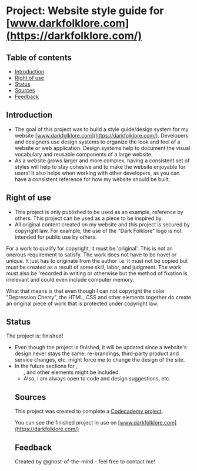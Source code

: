 # Project: Website style guide for [www.darkfolklore.com](https://darkfolklore.com/)

## Table of contents
* [Introduction](#introduction)
* [Right of use](#Right-of-use)
* [Status](#Status)
* [Sources](#Sources)
* [Feedback](#Feedback)

## Introduction

* The goal of this project was to build a style guide/design system for my website [www.darkfolklore.com](https://darkfolklore.com/). Developers and designers use design systems to organize the look and feel of a website or web application. Design systems help to document the visual vocabulary and reusable components of a large website.
* As a website grows larger and more complex, having a consistent set of styles will help to stay cohesive and to make the website enjoyable for users! It also helps when working with other developers, as you can have a consistent reference for how my website should be built.

## Right of use

* This project is only published to be used as an example, reference by others. This project can be used as a piece to be inspired by.
* All original content created on my website and this project is secured by copyright law. For example, the use of the "Dark Folklore" logo is not intended for public use by others.

For a work to qualify for copyright, it must be 'original'. This is not an onerous requirement to satisfy. The work does not have to be novel or unique. It just has to originate from the author i.e. it must not be copied but must be created as a result of some skill, labor, and judgment. The work must also be 'recorded in writing or otherwise but the method of fixation is irrelevant and could even include computer memory.

What that means is that even though I can not copyright the color "Depression Cherry", the HTML, CSS and other elements together do create an original piece of work that is protected under copyright law. 

## Status

The project is: finished!

* Even though the project is finished, it will be updated since a website's design never stays the same: re-brandings, third-party product and service changes, etc. might force me to change the design of the site. 
* In the future sections for <table>, <ul>, and other elements might be included.
* Also, I am always open to code and design suggestions, etc.

## Sources

This project was created to complete a [Codecademy project](https://discuss.codecademy.com/t/build-a-website-style-guide-challenge-project-html-css/462395).

You can see the finished project in use on [www.darkfolklore.com](https://darkfolklore.com/)

## Feedback

Created by @ghost-of-the-mind - feel free to contact me!